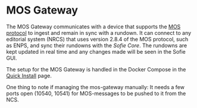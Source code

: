 # MOS Gateway

The MOS Gateway communicates with a device that supports the [MOS protocol](http://mosprotocol.com/wp-content/MOS-Protocol-Documents/MOS-Protocol-2.8.4-Current.htm) to ingest and remain in sync with a rundown. It can connect to any editorial system \(NRCS\) that uses version 2.8.4 of the MOS protocol, such as ENPS, and sync their rundowns with the _Sofie Core_. The rundowns are kept updated in real time and any changes made will be seen in the Sofie GUI.

The setup for the MOS Gateway is handled in the Docker Compose in the [Quick Install](../../installing-sofie-server-core.md) page.

One thing to note if managing the mos-gateway manually: It needs a few ports open \(10540, 10541\) for MOS-messages to be pushed to it from the NCS.


